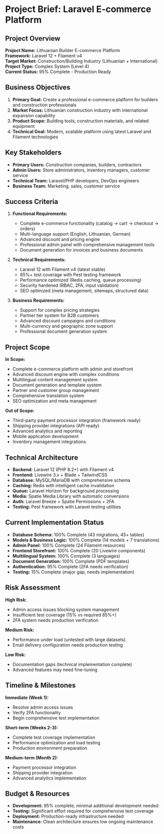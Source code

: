 # Project Brief: Laravel E-commerce Platform

## Project Overview
**Project Name:** Lithuanian Builder E-commerce Platform  
**Framework:** Laravel 12 + Filament v4  
**Target Market:** Construction/Building Industry (Lithuanian + International)  
**Project Type:** Complex System (Level 4)  
**Current Status:** 95% Complete - Production Ready  

## Business Objectives
1. **Primary Goal:** Create a professional e-commerce platform for builders and construction professionals
2. **Market Focus:** Lithuanian construction industry with international expansion capability
3. **Product Scope:** Building tools, construction materials, and related equipment
4. **Technical Goal:** Modern, scalable platform using latest Laravel and Filament technologies

## Key Stakeholders
- **Primary Users:** Construction companies, builders, contractors
- **Admin Users:** Store administrators, inventory managers, customer service
- **Technical Team:** Laravel/PHP developers, DevOps engineers
- **Business Team:** Marketing, sales, customer service

## Success Criteria
1. **Functional Requirements:**
   - Complete e-commerce functionality (catalog → cart → checkout → orders)
   - Multi-language support (English, Lithuanian, German)
   - Advanced discount and pricing engine
   - Professional admin panel with comprehensive management tools
   - Document generation for invoices and business documents

2. **Technical Requirements:**
   - Laravel 12 with Filament v4 (latest stable)
   - 85%+ test coverage with Pest testing framework
   - Performance optimized (Redis caching, queue processing)
   - Security hardened (RBAC, 2FA, input validation)
   - SEO optimized (meta management, sitemaps, structured data)

3. **Business Requirements:**
   - Support for complex pricing strategies
   - Partner tier system for B2B customers
   - Advanced discount campaigns and conditions
   - Multi-currency and geographic zone support
   - Professional document generation system

## Project Scope
**In Scope:**
- Complete e-commerce platform with admin and storefront
- Advanced discount engine with complex conditions
- Multilingual content management system
- Document generation and template system
- Partner and customer group management
- Comprehensive translation system
- SEO optimization and meta management

**Out of Scope:**
- Third-party payment processor integration (framework ready)
- Shipping provider integrations (API ready)
- Advanced analytics and reporting
- Mobile application development
- Inventory management integrations

## Technical Architecture
- **Backend:** Laravel 12 (PHP 8.2+) with Filament v4
- **Frontend:** Livewire 3.x + Blade + TailwindCSS
- **Database:** MySQL/MariaDB with comprehensive schema
- **Caching:** Redis with intelligent cache invalidation
- **Queue:** Laravel Horizon for background processing
- **Media:** Spatie Media Library with automatic conversions
- **Auth:** Laravel Breeze + Spatie Permissions + 2FA
- **Testing:** Pest framework with Laravel testing utilities

## Current Implementation Status
- **Database Schema:** 100% Complete (43 migrations, 45+ tables)
- **Models & Business Logic:** 100% Complete (14 models + 7 translations)
- **Admin Panel:** 100% Complete (24 Filament resources)
- **Frontend Storefront:** 100% Complete (20 Livewire components)
- **Multilingual System:** 100% Complete (3 languages)
- **Document Generation:** 100% Complete (PDF templates)
- **Authentication:** 95% Complete (2FA needs verification)
- **Testing:** 15% Complete (major gap, needs implementation)

## Risk Assessment
**High Risk:**
- Admin access issues blocking system management
- Insufficient test coverage (15% vs required 85%+)
- 2FA system needs production verification

**Medium Risk:**
- Performance under load (untested with large datasets)
- Email delivery configuration needs production testing

**Low Risk:**
- Documentation gaps (technical implementation complete)
- Advanced features may need fine-tuning

## Timeline & Milestones
**Immediate (Week 1):**
- Resolve admin access issues
- Verify 2FA functionality
- Begin comprehensive test implementation

**Short-term (Weeks 2-3):**
- Complete test coverage implementation
- Performance optimization and load testing
- Production environment preparation

**Medium-term (Month 2):**
- Payment processor integration
- Shipping provider integration
- Advanced analytics implementation

## Budget & Resources
- **Development:** 95% complete, minimal additional development needed
- **Testing:** Significant effort required for comprehensive test coverage
- **Deployment:** Production-ready infrastructure needed
- **Maintenance:** Clean architecture ensures low ongoing maintenance costs
